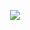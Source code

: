 <!-- ## Hi there 👋 -->

<p align="center">
  <img src="https://moe-counter.glitch.me/get/@fijay?theme=rule34">
</p>

<!--
**KermitFiJay/KermitFiJay** is a ✨ _special_ ✨ repository because its `README.md` (this file) appears on your GitHub profile.

Here are some ideas to get you started:

- 🔭 I’m currently working on ...
- 🌱 I’m currently learning ...
- 👯 I’m looking to collaborate on ...
- 🤔 I’m looking for help with ...
- 💬 Ask me about ...
- 📫 How to reach me: ...
- 😄 Pronouns: ...
- ⚡ Fun fact: ...
-->
